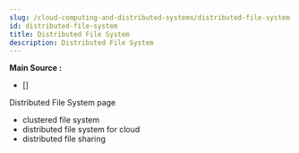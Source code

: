 ```yaml
---
slug: /cloud-computing-and-distributed-systems/distributed-file-system
id: distributed-file-system
title: Distributed File System
description: Distributed File System
---
```


**Main Source :**

- []

Distributed File System page

- clustered file system
- distributed file system for cloud
- distributed file sharing
